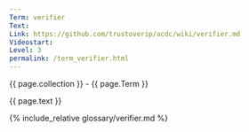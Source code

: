 ```yaml
---
Term: verifier
Text: 
Link: https://github.com/trustoverip/acdc/wiki/verifier.md
Videostart: 
Level: 3
permalink: /term_verifier.html
---
```


{{ page.collection }} - {{ page.Term }}

   {{ page.text }}

{% include_relative glossary/verifier.md %}
